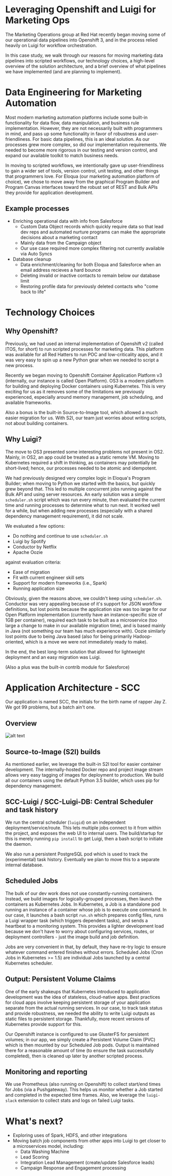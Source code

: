 # Leveraging Openshift and Luigi for Marketing Ops
The Marketing Operations group at Red Hat recently began moving some of our operational data pipelines into Openshift 3, and in the process relied heavily on Luigi for workflow orchestration.

In this case study, we walk through our reasons for moving marketing data pipelines into scripted workflows, our technology choices, a high-level overview of the solution architecture, and a brief overview of what pipelines we have implemented (and are planning to implement).

# Data Engineering for Marketing Automation
Most modern marketing automation platforms include some built-in functionality for data flow, data manipulation, and business rule implementation. However, they are not necessarily built with programmers in mind, and pass up some functionality in favor of robustness and user-friendliness. For basic data pipelines, this is an ideal solution. As our processes grew more complex, so did our implementation requirements. We needed to become more rigorous in our testing and version control, and expand our available toolkit to match business needs.

In moving to scripted workflows, we intentionally gave up user-friendliness to gain a wider set of tools, version control, unit testing, and other things that programmers love. For Eloqua (our marketing automation platform of choice), we chose to move away from the graphical Program Builder and Program Canvas interfaces toward the robust set of REST and Bulk APIs they provide for application development.

## Example processes
- Enriching operational data with info from Salesforce
  + Custom Data Object records which quickly require data so that lead dev reps and automated nurture programs can make the appropriate decisions about a marketing contact
  + Mainly data from the Campaign object
  + Our use case required more complex filtering not currently available via Auto Syncs
- Database cleanup
  + Data enrichment/cleaning for both Eloqua and Salesforce when an email address recieves a hard bounce
  + Deleting invalid or inactive contacts to remain below our database limit
  + Restoring profile data for previously deleted contacts who "come back to life"

# Technology Choices
## Why Openshift?
Previously, we had used an internal implementation of Openshift v2 (called ITOS, for short) to run scripted processes for marketing data. This platform was available for all Red Hatters to run POC and low-criticality apps, and it was very easy to spin up a new Python gear when we needed to script a new process.

Recently we began moving to Openshift Container Application Platform v3 (internally, our instance is called Open Platform). OS3 is a modern platform for building and deploying Docker containers using Kubernetes. This is very exciting for us as it removes some of the limitations we previously experienced, especially around memory management, job scheduling, and available frameworks.

Also a bonus is the built-in Source-to-Image tool, which allowed a much easier migration for us. With S2I, our team just worries about writing scripts, not about building containers.

## Why Luigi?
The move to OS3 presented some interesting problems not present in OS2. Mainly, in OS2, an app could be treated as a static remote VM. Moving to Kubernetes required a shift in thinking, as containers may potentially be short-lived; hence, our processes needed to be atomic and idempotent.

We had previously designed very complex logic in Eloqua's Program Builder; when moving to Python we started with the basics, but quickly grew beyond that. This led to multiple concurrent jobs running against the Bulk API and using server resources. An early solution was a simple `scheduler.sh` script which was run every minute, then evaluated the current time and running processes to determine what to run next. It worked well for a while, but when adding new processes (especially with a shared dependency management requirement), it did not scale.

We evaluated a few options:
- Do nothing and continue to use `scheduler.sh`
- Luigi by Spotify
- Conductor by Netflix
- Apache Oozie

against evaluation criteria:
- Ease of migration
- Fit with current engineer skill sets
- Support for modern frameworks (i.e., Spark)
- Running application size

Obviously, given the reasons above, we couldn't keep using `scheduler.sh`.
Conductor was very appealing because of it's support for JSON workflow definitions, but lost points because the application size was too large for our Open Platform implementation (currently have an instance-specific size of 1GB per container), required each task to be built as a microservice (too large a change to make in our available migration time), and is based mainly in Java (not something our team has much experience with). Oozie similarly lost points due to being Java based (also for being primarily Hadoop-oriented, which is a move we were not immediately ready to make).

In the end, the best long-term solution that allowed for lightweight deployment and an easy migration was Luigi.

(Also a plus was the built-in contrib module for Salesforce)

# Application Architecture - SCC
Our application is named SCC, the initials for the birth name of rapper Jay Z. We got 99 problems, but a batch ain't one.

## Overview
![alt text](/SCC-Luigi-Overview.png "Overview")

## Source-to-Image (S2I) builds
As mentioned earlier, we leverage the built-in S2I tool for easier container development. The internally-hosted Docker repo and project image stream allows very easy tagging of images for deployment to production. We build all our containers using the default Python 3.5 builder, which uses pip for dependency management.

## SCC-Luigi / SCC-Luigi-DB: Central Scheduler and task history
We run the central scheduler (`luigid`) on an independent deployment/service/route. This lets multiple jobs connect to it from within the project, and exposes the web UI to internal users. The build/startup for this is merely running `pip install` to get Luigi, then a bash script to initiate the daemon.

We also run a persistent PostgreSQL pod which is used to track the (experimental) task history. Eventually we plan to move this to a separate internal database.

## Scheduled Jobs
The bulk of our dev work does not use constantly-running containers. Instead, we build images for logically-grouped processes, then launch the containers as Kubernetes Jobs. In Kubernetes, a Job is a standalone pod running an instance of a container whose job is to execute one command. In our case, it launches a bash script `run.sh` which prepares config files, runs a Luigi wrapper task (which triggers dependent tasks), and sends a heartbeat to a monitoring system. This provides a lighter development load because we don't have to worry about configuring services, routes, or deployment controllers - just the image build and job definition.

Jobs are very convenient in that, by default, they have re-try logic to ensure whatever command entered finishes without errors. Scheduled Jobs (Cron Jobs in Kubernetes >= 1.5) are individual Jobs launched by a central Kubernetes scheduler.

## Output: Persistent Volume Claims
One of the early shakeups that Kubernetes introduced to application development was the idea of stateless, cloud-native apps. Best practices for cloud apps involve keeping persistent storage of your application separate from the actual running services. In our case, to track task status and provide robustness, we needed the ability to write Luigi outputs as static files to persistent storage. Thankfully, more recent versions of Kubernetes provide support for this.

Our Openshift instance is configured to use GlusterFS for persistent volumes; in our app, we simply create a Persistent Volume Claim (PVC) which is then mounted by our Scheduled Job pods. Output is maintained there for a reasonable amount of time (to ensure the task successfully completed), then is cleaned up later by another scripted process.

## Monitoring and reporting
We use Prometheus (also running on Openshift) to collect start/end times for Jobs (via a Pushgateway). This helps us monitor whether a Job started and completed in the expected time frames.
Also, we leverage the `luigi-slack` extension to collect stats and logs on failed Luigi tasks.

# What's next?

- Exploring uses of Spark, HDFS, and other integrations
- Moving batch job components from other apps into Luigi to get closer to a microservices model, including:
  + Data Washing Machine
  + Lead Scoring
  + Integration Lead Management (create/update Salesforce leads)
  + Campaign Response and Engagement processing

